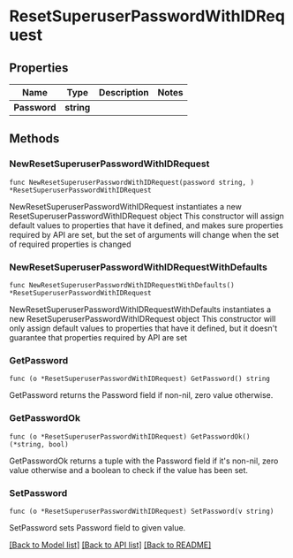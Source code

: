# ResetSuperuserPasswordWithIDRequest

## Properties

Name | Type | Description | Notes
------------ | ------------- | ------------- | -------------
**Password** | **string** |  | 

## Methods

### NewResetSuperuserPasswordWithIDRequest

`func NewResetSuperuserPasswordWithIDRequest(password string, ) *ResetSuperuserPasswordWithIDRequest`

NewResetSuperuserPasswordWithIDRequest instantiates a new ResetSuperuserPasswordWithIDRequest object
This constructor will assign default values to properties that have it defined,
and makes sure properties required by API are set, but the set of arguments
will change when the set of required properties is changed

### NewResetSuperuserPasswordWithIDRequestWithDefaults

`func NewResetSuperuserPasswordWithIDRequestWithDefaults() *ResetSuperuserPasswordWithIDRequest`

NewResetSuperuserPasswordWithIDRequestWithDefaults instantiates a new ResetSuperuserPasswordWithIDRequest object
This constructor will only assign default values to properties that have it defined,
but it doesn't guarantee that properties required by API are set

### GetPassword

`func (o *ResetSuperuserPasswordWithIDRequest) GetPassword() string`

GetPassword returns the Password field if non-nil, zero value otherwise.

### GetPasswordOk

`func (o *ResetSuperuserPasswordWithIDRequest) GetPasswordOk() (*string, bool)`

GetPasswordOk returns a tuple with the Password field if it's non-nil, zero value otherwise
and a boolean to check if the value has been set.

### SetPassword

`func (o *ResetSuperuserPasswordWithIDRequest) SetPassword(v string)`

SetPassword sets Password field to given value.



[[Back to Model list]](../README.md#documentation-for-models) [[Back to API list]](../README.md#documentation-for-api-endpoints) [[Back to README]](../README.md)



